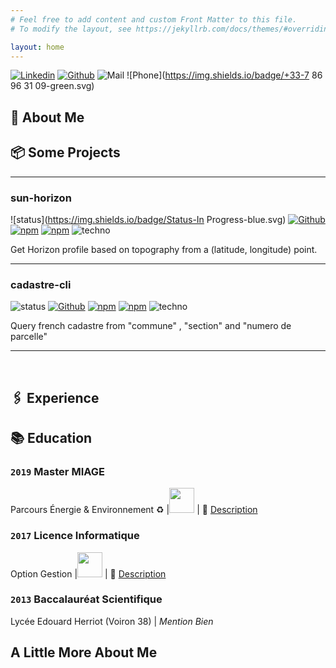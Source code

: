 ```yaml
---
# Feel free to add content and custom Front Matter to this file.
# To modify the layout, see https://jekyllrb.com/docs/themes/#overriding-theme-defaults

layout: home
---
```

<style>
  table {
  table-layout: fixed;
  border-collapse: collapse;
  width: 100%;
}
td {
  border: 1px solid #000;
  width: 60%;
}
td+td {
  width: auto;
}
</style>

[![Linkedin](https://img.shields.io/badge/Linkedin-jeremy--roche-blue.svg?logo=linkedin)](https://www.linkedin.com/in/jeremy-roche/)
[![Github](https://img.shields.io/badge/Github-Jeremy38100-lightgrey.svg?logo=github)](https://github.com/Jeremy38100)
![Mail](https://img.shields.io/badge/Mail-jeremyroche5@gmail.com-red.svg?logo=gmail)
![Phone](https://img.shields.io/badge/+33-7 86 96 31 09-green.svg)

## 👤 About Me

## 📦 Some Projects
___
### sun-horizon
![status](https://img.shields.io/badge/Status-In Progress-blue.svg)
[![Github](https://img.shields.io/badge/Jeremy38100/-sun--horizon-lightgrey.svg?logo=github)](https://github.com/Jeremy38100/sun-horizon)
[![npm](https://img.shields.io/npm/v/sun-horizon)](https://www.npmjs.com/package/sun-horizon)
[![npm](https://img.shields.io/npm/dt/sun-horizon)](https://www.npmjs.com/package/sun-horizon)
![techno](https://img.shields.io/badge/-TypeScript-blue.svg?logo=typescript)

Get Horizon profile based on topography from a (latitude, longitude) point.

___
### cadastre-cli

![status](https://img.shields.io/badge/Status-Stable-green.svg)
[![Github](https://img.shields.io/badge/Jeremy38100/-cadastre--cli-lightgrey.svg?logo=github)](https://github.com/Jeremy38100/cadastre-cli)
[![npm](https://img.shields.io/npm/v/cadastre-cli)](https://www.npmjs.com/package/cadastre-cli)
[![npm](https://img.shields.io/npm/dt/cadastre-cli)](https://www.npmjs.com/package/cadastre-cli)
![techno](https://img.shields.io/badge/-JavaScript-grey.svg?logo=javascript)

Query french cadastre from "commune" , "section" and "numero de parcelle"

___

<br>

## 🖇 Experience

## 📚 Education

### `2019` Master MIAGE

Parcours Énergie & Environnement ♻️ |<img src="https://www.univ-grenoble-alpes.fr/medias/photo/logo-uga_1536325456233-png?ID_FICHE=177412" height="40"> | 🔗 [Description](http://formations.univ-grenoble-alpes.fr/fr/catalogue/master-XB/sciences-technologies-sante-STS/master-methodes-informatiques-appliquees-a-la-gestion-des-entreprises-miage-program-master-miage.html)

### `2017` Licence Informatique

Option Gestion |<img src="https://www.univ-grenoble-alpes.fr/medias/photo/logo-uga_1536325456233-png?ID_FICHE=177412" height="40"> | 🔗 [Description](https://im2ag.univ-grenoble-alpes.fr/parcours-miage/licence-informatique-parcours-miage-111024.kjsp)


### `2013` Baccalauréat Scientifique

Lycée Edouard Herriot (Voiron 38) | _Mention Bien_

## A Little More About Me


